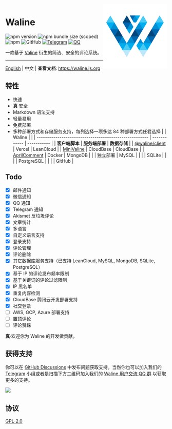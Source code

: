 <img src="./assets/logo.png" width='200' align="right" />

# Waline

![npm version](https://img.shields.io/npm/v/@waline/vercel?color=critical&logo=npm&style=flat-square) ![npm bundle size (scoped)](https://img.shields.io/bundlephobia/minzip/@waline/client?style=flat-square&label=size)
![npm](https://img.shields.io/npm/dm/@waline/vercel?style=flat-square) ![GitHub](https://img.shields.io/github/license/walinejs/waline?style=flat-square) [![Telegram](https://img.shields.io/badge/telegram-walinejs-2ca5e0?logo=telegram&style=flat-square)](https://t.me/walinejs) [![QQ](https://img.shields.io/badge/QQ-673663898-25bdff?logo=tencent-qq&style=flat-square)](https://qm.qq.com/cgi-bin/qm/qr?k=rPZvq_EBfwQa6QZX7sToVlhH49c6ed0R&jump_from=webapi)

一款基于 [Valine](https://valine.js.org) 衍生的简洁、安全的评论系统。

---

[English](https://github.com/walinejs/waline/blob/master/README.md) | 中文 | **查看文档**: <https://waline.js.org>

## 特性

- 快速
- **真**·安全
- Markdown 语法支持
- 轻量易用
- 免费部署
- 多种部署方式和存储服务支持，每列选择一项多达 84 种部署方式任君选择
  | | Waline | |
  | ------------------------------------------------------ | ------------ | ----------- |
  | **客户端脚本** | **服务端部署** | **数据存储** |
  | [@waline/client](https://waline.js.org) | Vercel | LeanCloud |
  | [MiniValine](https://minivaline.js.org/) | CloudBase | CloudBase |
  | [AprilComment](https://github.com/innc11/AprilComment) | Docker | MongoDB |
  | | 独立部署 | MySQL |
  | | | SQLite |
  | | | PostgreSQL |
  | | | GitHub |

## Todo

- [x] 邮件通知
- [x] 微信通知
- [x] QQ 通知
- [x] Telegram 通知
- [x] Akismet 反垃圾评论
- [x] 文章统计
- [x] 多语言
- [x] 自定义语言支持
- [x] 登录支持
- [x] 评论管理
- [x] 评论删除
- [x] 其它数据库服务支持（已支持 LeanCloud, MySQL, MongoDB, SQLite, PostgreSQL）
- [x] 基于 IP 的评论发布频率限制
- [x] 基于关键词的评论过滤限制
- [x] IP 黑名单
- [x] 重复内容检测
- [x] CloudBase 腾讯云开发部署支持
- [x] 社交登录
- [ ] AWS, GCP, Azure 部署支持
- [ ] 置顶评论
- [ ] 评论赞踩

**真**·欢迎你为 Waline 的开发做贡献。

## 获得支持

你可以在 [GitHub Discussions](https://github.com/walinejs/waline/discussions) 中发布问题获取支持。当然你也可以加入我们的 [Telegram](https://t.me/walinejs) 小组或者是扫描下方二维码加入我们的 [Waline 用户交流 QQ 群](https://qm.qq.com/cgi-bin/qm/qr?k=rPZvq_EBfwQa6QZX7sToVlhH49c6ed0R&jump_from=webapi) 以获取更多的支持。

<a href="https://qm.qq.com/cgi-bin/qm/qr?k=rPZvq_EBfwQa6QZX7sToVlhH49c6ed0R&jump_from=webapi" target="_blank">
  <img src="./assets/qqgroup.jpg" width="300" />
</a>

## 协议

[GPL-2.0](https://github.com/lizheming/Waline/blob/master/LICENSE)
